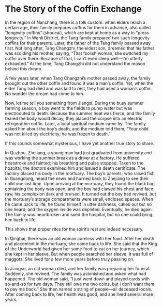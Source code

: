 # The Story of the Coffin Exchange

In the region of Nanchang, there is a folk custom: when elders reach a certain age, their family prepares coffins for them in advance, also called “longevity coffins” (shoucai), which are kept at home as a way to “press longevity.” In Wanli District, the Tang family prepared two such longevity coffins for their parents. Later, the father of the Tang family passed away first. Not long after, Tang Changzhi, the eldest son, dreamed that his father was scolding his mother, saying, “That foolish woman, she switched my coffin over there. Because of that, I can’t even sleep well—I'm utterly exhausted.” At the time, Tang Changzhi did not understand the reason behind this dream.

A few years later, when Tang Changzhi’s mother passed away, the family brought out the other coffin and found it was a man’s coffin. Yet, when the elder Tang had died and was laid to rest, they had used a woman’s coffin. No wonder the dream had come to him.

Now, let me tell you something from Jiangxi. During the busy summer farming season, a boy went to the fields to pump water but was electrocuted to death. Because the summer heat was fierce, and the family feared the body would decay, they placed the corpse into an electric refrigeration coffin. Later, a local spiritual medium came by. The family asked him about the boy’s death, and the medium told them, “Your child was not killed by electricity; he was frozen to death.”

If this sounds somewhat mysterious, I have yet another true story to share.

In Quzhou, Zhejiang, a young man had just graduated from university and was working the summer break as a driver at a factory. He suffered heatstroke and fainted; his breathing and pulse stopped. Taken to the hospital, the doctors examined him and issued a death certificate. The factory placed his body in the mortuary. The boy’s parents, who raised fish in Guangdong, heard the news and hurried back to Zhejiang to see their child one last time. Upon arriving at the mortuary, they found the black bag containing the body was open, and the boy had clawed his chest and face raw, his complexion dark and bruised. It turned out the boy had revived, but the mortuary’s storage compartments were small, enclosed spaces. When he came back to life, he found himself in utter darkness, called out but no one heard, and the oxygen inside was depleted. Eventually, he died again. The family was heartbroken and sued the hospital, but no one could bring him back to life.

This shows that proper rites for the spirit’s rest are indeed necessary.

In Qinghai, there was an old woman careless with her food. After her death and placement in the mortuary, she came back to life. She said that the King of the Underworld had given her some food to eat on her journey, which she kept in her sleeve. But when people searched her sleeve, it was full of maggots. She lived for a few more years before truly passing on.

In Jiangsu, an old woman died, and her family was preparing her funeral. Suddenly, she revived. The family was astonished and asked what had happened. The old woman said, “I just went down and played cards with so-and-so for two days. They still owe me two coins, but I don’t want them to pay me back.” She then named a string of people—all deceased locals. After coming back to life, her health was good, and she lived several more years.